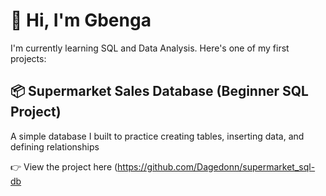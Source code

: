 # 👋 Hi, I'm Gbenga

I'm currently learning SQL and Data Analysis. Here's one of my first projects:

## 📦 Supermarket Sales Database (Beginner SQL Project)
A simple database I built to practice creating tables, inserting data, and defining relationships 

👉 View the project here (https://github.com/Dagedonn/supermarket_sql-db



<!--
**Dagedonn/Dagedonn** is a ✨ _special_ ✨ repository because its `README.md` (this file) appears on your GitHub profile.

Here are some ideas to get you started:

- 🔭 I’m currently working on ...
- 🌱 I’m currently learning ...
- 👯 I’m looking to collaborate on ...
- 🤔 I’m looking for help with ...
- 💬 Ask me about ...
- 📫 How to reach me: ...
- 😄 Pronouns: ...
- ⚡ Fun fact: ...
-->
